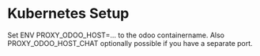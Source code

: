 # Kubernetes Setup

Set ENV PROXY_ODOO_HOST=... to the odoo containername. Also PROXY_ODOO_HOST_CHAT optionally possible if you have a separate port.